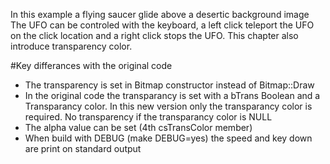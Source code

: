 In this example a flying saucer glide above a desertic background image
The UFO can be controled with the keyboard, a left click teleport the UFO
on the click location and a right click stops the UFO.
This chapter also introduce transparency color. 

#Key differances with the original code
* The transparency is set in Bitmap constructor instead of Bitmap::Draw
* In the original code the transparancy is set with a bTrans Boolean and a
  Transparancy color. In this new version only the transparancy color is required.
  No transparency if the transparancy color is NULL
* The alpha value can be set (4th csTransColor member)
* When build with DEBUG (make DEBUG=yes) the speed and key down are print on standard output